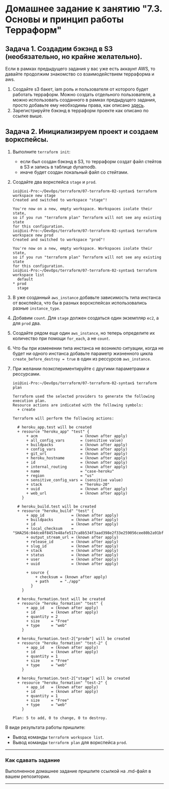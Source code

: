 # Домашнее задание к занятию "7.3. Основы и принцип работы Терраформ"

## Задача 1. Создадим бэкэнд в S3 (необязательно, но крайне желательно).

Если в рамках предыдущего задания у вас уже есть аккаунт AWS, то давайте продолжим знакомство со взаимодействием
терраформа и aws. 

1. Создайте s3 бакет, iam роль и пользователя от которого будет работать терраформ. Можно создать отдельного пользователя,
а можно использовать созданного в рамках предыдущего задания, просто добавьте ему необходимы права, как описано 
[здесь](https://www.terraform.io/docs/backends/types/s3.html).
1. Зарегистрируйте бэкэнд в терраформ проекте как описано по ссылке выше. 


## Задача 2. Инициализируем проект и создаем воркспейсы. 

1. Выполните `terraform init`:
    * если был создан бэкэнд в S3, то терраформ создат файл стейтов в S3 и запись в таблице 
    dynamodb.
    * иначе будет создан локальный файл со стейтами.  
    
1. Создайте два воркспейса `stage` и `prod`.

    ```
    ioi@ioi-Pro:~/DevOps/terraform/07-terraform-02-syntax$ terraform workspace new stage
    Created and switched to workspace "stage"!
    
    You're now on a new, empty workspace. Workspaces isolate their state,
    so if you run "terraform plan" Terraform will not see any existing state
    for this configuration.
    ioi@ioi-Pro:~/DevOps/terraform/07-terraform-02-syntax$ terraform workspace new prod
    Created and switched to workspace "prod"!
    
    You're now on a new, empty workspace. Workspaces isolate their state,
    so if you run "terraform plan" Terraform will not see any existing state
    for this configuration.
    ioi@ioi-Pro:~/DevOps/terraform/07-terraform-02-syntax$ terraform workspace list
      default
    * prod
      stage
    
    ```

1. В уже созданный `aws_instance` добавьте зависимость типа инстанса от вокспейса, что бы в разных ворскспейсах 
    использовались разные `instance_type`.

1. Добавим `count`. Для `stage` должен создаться один экземпляр `ec2`, а для `prod` два. 

1. Создайте рядом еще один `aws_instance`, но теперь определите их количество при помощи `for_each`, а не `count`.

1. Что бы при изменении типа инстанса не возникло ситуации, когда не будет ни одного инстанса добавьте параметр
    жизненного цикла `create_before_destroy = true` в один из рессурсов `aws_instance`.

1. При желании поэкспериментируйте с другими параметрами и рессурсами.

    ```
    ioi@ioi-Pro:~/DevOps/terraform/07-terraform-02-syntax$ terraform plan
    
    Terraform used the selected providers to generate the following execution plan.
    Resource actions are indicated with the following symbols:
      + create
    
    Terraform will perform the following actions:
    
      # heroku_app.test will be created
      + resource "heroku_app" "test" {
          + acm                   = (known after apply)
          + all_config_vars       = (sensitive value)
          + buildpacks            = (known after apply)
          + config_vars           = (known after apply)
          + git_url               = (known after apply)
          + heroku_hostname       = (known after apply)
          + id                    = (known after apply)
          + internal_routing      = (known after apply)
          + name                  = "case-heroku"
          + region                = "us"
          + sensitive_config_vars = (sensitive value)
          + stack                 = "heroku-20"
          + uuid                  = (known after apply)
          + web_url               = (known after apply)
        }
    
      # heroku_build.test will be created
      + resource "heroku_build" "test" {
          + app_id            = (known after apply)
          + buildpacks        = (known after apply)
          + id                = (known after apply)
          + local_checksum    = "SHA256:04dce8f8457e48afe517ca8b534f3aad398e2f33e259056cee80b2a91bf708b4"
          + output_stream_url = (known after apply)
          + release_id        = (known after apply)
          + slug_id           = (known after apply)
          + stack             = (known after apply)
          + status            = (known after apply)
          + user              = (known after apply)
          + uuid              = (known after apply)
    
          + source {
              + checksum = (known after apply)
              + path     = "./app"
            }
        }
    
      # heroku_formation.test will be created
      + resource "heroku_formation" "test" {
          + app_id   = (known after apply)
          + id       = (known after apply)
          + quantity = 2
          + size     = "Free"
          + type     = "web"
        }
    
      # heroku_formation.test-2["prode"] will be created
      + resource "heroku_formation" "test-2" {
          + app_id   = (known after apply)
          + id       = (known after apply)
          + quantity = 1
          + size     = "Free"
          + type     = "web"
        }
    
      # heroku_formation.test-2["stage"] will be created
      + resource "heroku_formation" "test-2" {
          + app_id   = (known after apply)
          + id       = (known after apply)
          + quantity = 1
          + size     = "Free"
          + type     = "web"
        }
    
    Plan: 5 to add, 0 to change, 0 to destroy.
    
    ```
    
    

В виде результата работы пришлите:
* Вывод команды `terraform workspace list`.
* Вывод команды `terraform plan` для воркспейса `prod`.  

---

### Как cдавать задание

Выполненное домашнее задание пришлите ссылкой на .md-файл в вашем репозитории.

---
